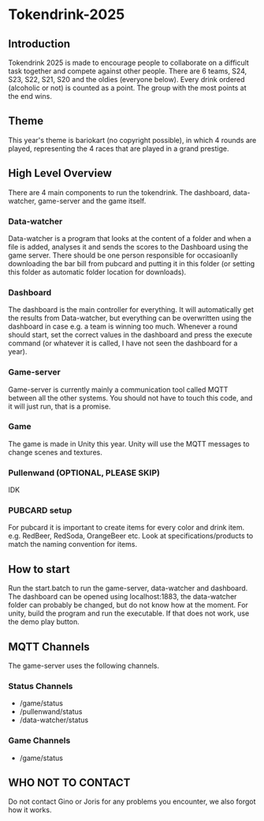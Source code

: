 # Tokendrink-2025

## Introduction
Tokendrink 2025 is made to encourage people to collaborate on a difficult task together and compete against other people. There are 6 teams, S24, S23, S22, S21, S20 and the oldies (everyone below). Every drink ordered (alcoholic or not) is counted as a point. The group with the most points at the end wins.

## Theme
This year's theme is bariokart (no copyright possible), in which 4 rounds are played, representing the 4 races that are played in a grand prestige. 

## High Level Overview
There are 4 main components to run the tokendrink. The dashboard, data-watcher, game-server and the game itself.
### Data-watcher
Data-watcher is a program that looks at the content of a folder and when a file is added, analyses it and sends the scores to the Dashboard using the game server. There should be one person responsible for occasioanlly downloading the bar bill from pubcard and putting it in this folder (or setting this folder as automatic folder location for downloads).
### Dashboard
The dashboard is the main controller for everything. It will automatically get the results from Data-watcher, but everything can be overwritten using the dashboard in case e.g. a team is winning too much. Whenever a round should start, set the correct values in the dashboard and press the execute command (or whatever it is called, I have not seen the dashboard for a year).
### Game-server
Game-server is currently mainly a communication tool called MQTT between all the other systems. You should not have to touch this code, and it will just run, that is a promise.
### Game
The game is made in Unity this year. Unity will use the MQTT messages to change scenes and textures.

### Pullenwand (OPTIONAL, PLEASE SKIP)
IDK

### PUBCARD setup
For pubcard it is important to create items for every color and drink item. e.g. RedBeer, RedSoda, OrangeBeer etc. Look at specifications/products to match the naming convention for items.

## How to start
Run the start.batch to run the game-server, data-watcher and dashboard. The dashboard can be opened using localhost:1883, the data-watcher folder can probably be changed, but do not know how at the moment. For unity, build the program and run the executable. If that does not work, use the demo play button.

## MQTT Channels
The game-server uses the following channels.

### Status Channels
- /game/status
- /pullenwand/status
- /data-watcher/status

### Game Channels
- /game/status

## WHO NOT TO CONTACT
Do not contact Gino or Joris for any problems you encounter, we also forgot how it works.
